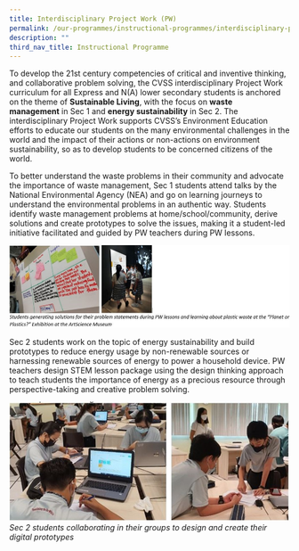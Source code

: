 ```yaml
---
title: Interdisciplinary Project Work (PW)
permalink: /our-programmes/instructional-programmes/interdisciplinary-project-work-pw/
description: ""
third_nav_title: Instructional Programme
---
```

To develop the 21st century competencies of critical and inventive thinking, and collaborative problem solving, the CVSS interdisciplinary Project Work curriculum for all Express and N(A) lower secondary students is anchored on the theme of **Sustainable Living**, with the focus on **waste management** in Sec 1 and **energy sustainability** in Sec 2. The interdisciplinary Project Work supports CVSS’s Environment Education efforts to educate our students on the many environmental challenges in the world and the impact of their actions or non-actions on environment sustainability, so as to develop students to be concerned citizens of the world.

To better understand the waste problems in their community and advocate the importance of waste management, Sec 1 students attend talks by the National Environmental Agency (NEA) and go on learning journeys to understand the environmental problems in an authentic way. Students identify waste management problems at home/school/community, derive solutions and create prototypes to solve the issues, making it a student-led initiative facilitated and guided by PW teachers during PW lessons.

![](/images/Pw_P1.jpg)

Sec 2 students work on the topic of energy sustainability and build prototypes to reduce energy usage by non-renewable sources or harnessing renewable sources of energy to power a household device. PW teachers design STEM lesson package using the design thinking approach to teach students the importance of energy as a precious resource through perspective-taking and creative problem solving.

![](/images/PW_P2.jpg)
*Sec 2 students collaborating in their groups to design and create their digital prototypes*